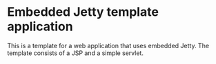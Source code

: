 # Embedded Jetty template application

This is a template for a web application that uses embedded Jetty. The template consists of a JSP and a simple servlet.
